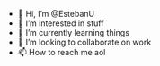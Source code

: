 - 👋 Hi, I’m @EstebanU
- 👀 I’m interested in stuff
- 🌱 I’m currently learning things
- 💞️ I’m looking to collaborate on work
- 📫 How to reach me aol

<!---
EstebanU/EstebanU is a ✨ special ✨ repository because its `README.md` (this file) appears on your GitHub profile.
You can click the Preview link to take a look at your changes.
--->

